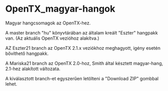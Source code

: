 # OpenTX_magyar-hangok
Magyar hangcsomagok az OpenTX-hez.

A master branch "hu" könyvtárában az általam kreált "Eszter" hangpakk van. (Az aktuális OpenTX vezióhoz alakítva.)

AZ Eszter21 branch az OpenTX 2.1.x veziókhoz meghagyott, igény esetén bővíthető hangpakk.

A Mariska21 branch az OpenTX 2.0-hoz, Smith által késztett magyar-hang, 2.1-hez alakított változata.

A kiválasztott branch-et egyszerűen letölteni a "Download ZIP" gombbal lehet.

